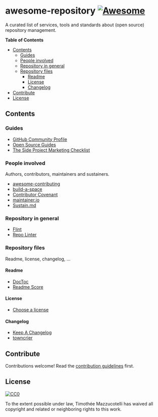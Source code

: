 # awesome-repository [![Awesome](https://cdn.rawgit.com/sindresorhus/awesome/d7305f38d29fed78fa85652e3a63e154dd8e8829/media/badge.svg)](https://github.com/sindresorhus/awesome)

A curated list of services, tools and standards about (open source) repository management.

<!-- START doctoc generated TOC please keep comment here to allow auto update -->
<!-- DON'T EDIT THIS SECTION, INSTEAD RE-RUN doctoc TO UPDATE -->
**Table of Contents**

- [Contents](#contents)
  - [Guides](#guides)
  - [People involved](#people-involved)
  - [Repository in general](#repository-in-general)
  - [Repository files](#repository-files)
    - [Readme](#readme)
    - [License](#license)
    - [Changelog](#changelog)
- [Contribute](#contribute)
- [License](#license-1)

<!-- END doctoc generated TOC please keep comment here to allow auto update -->

## Contents

### Guides
- [GitHub Community Profile](https://help.github.com/articles/viewing-your-community-profile/)
- [Open Source Guides](https://opensource.guide/)
- [The Side Project Marketing Checklist](https://github.com/karllhughes/side-project-marketing)

### People involved
Authors, contributors, maintainers and sustainers.

- [awesome-contributing](https://github.com/mntnr/awesome-contributing)
- [build-a-space](https://github.com/mntnr/build-a-space)
- [Contributor Covenant](https://www.contributor-covenant.org/)
- [maintainer.io](https://maintainer.io/)
- [Sustain.md](https://github.com/sustainers/sustain.md)

### Repository in general
- [Flint](https://github.com/pengwynn/flint)
- [Repo Linter](https://github.com/todogroup/repolinter)

### Repository files
Readme, license, changelog, ...

#### Readme
- [DocToc](https://github.com/thlorenz/doctoc)
- [Readme Score](https://github.com/clayallsopp/readme-score)

#### License
- [Choose a license](https://choosealicense.com/)

#### Changelog
- [Keep A Changelog](http://keepachangelog.com/en/1.0.0/)
- [towncrier](https://github.com/hawkowl/towncrier)

## Contribute
Contributions welcome! Read the [contribution guidelines](CONTRIBUTING.md) first.

## License
[![CC0](http://mirrors.creativecommons.org/presskit/buttons/88x31/svg/cc-zero.svg)](https://creativecommons.org/publicdomain/zero/1.0/)

To the extent possible under law, Timothée Mazzucotelli has waived all copyright and
related or neighboring rights to this work.
